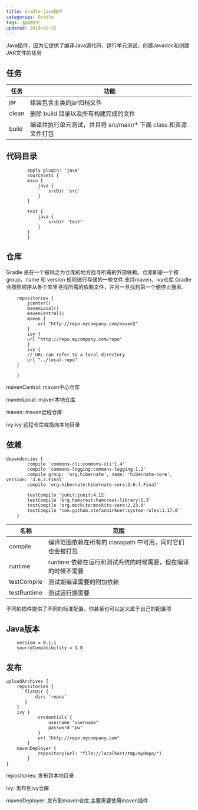 ```yaml
---
title: Gradle-java插件
categories: Gradle
tags: 基础知识
updated: 2019-02-15
---
```


Java插件，因为它提供了编译Java源代码，运行单元测试，创建Javadoc和创建JAR文件的任务

## 任务 ##

|任务|功能|
|---|---|
|jar|组装包含主类的jar归档文件|
|clean|删除 build 目录以及所有构建完成的文件|
|build|编译并执行单元测试，并且将 src/main/* 下面 class 和资源文件打包|

## 代码目录 ##

```
        apply plugin: 'java'
        sourceSets {
        main {
            java {
                srcDir 'src'
            }
        }

        test {
            java {
                srcDir 'test'
            }
        }
        }

```

## 仓库 ##
Gradle 是在一个被称之为仓库的地方找寻所需的外部依赖。仓库即是一个按 group，name 和 version 规则进行存储的一些文件,支持maven、ivy仓库.Gradle 会按照顺序从各个库里寻找所需的依赖文件，并且一旦找到第一个便停止搜索.

```
    repositories {
        jcenter()
        mavenLocal()
        mavenCentral()
        maven {
            url "http://repo.mycompany.com/maven2"
        }
        ivy {
        url "http://repo.mycompany.com/repo"
        }
        ivy {
        // URL can refer to a local directory
        url "../local-repo"
    }

    }

```
mavenCentral: maven中心仓库

mavenLocal: maven本地仓库

maven: maven远程仓库

ivy:ivy 远程仓库或指向本地目录


## 依赖 ##

```
dependencies {
        compile 'commons-cli:commons-cli:1.4'
        compile 'commons-logging:commons-logging:1.2'
        compile group: 'org.hibernate', name: 'hibernate-core', version: '3.6.7.Final'
        compile 'org.hibernate:hibernate-core:3.6.7.Final'

        testCompile 'junit:junit:4.12'
        testCompile 'org.hamcrest:hamcrest-library:1.3'
        testCompile 'org.mockito:mockito-core:2.23.0'
        testCompile 'com.github.stefanbirkner:system-rules:1.17.0'
    }
```
|名称|范围|
|---|---|
|compile|编译范围依赖在所有的 classpath 中可用，同时它们也会被打包|
|runtime|runtime 依赖在运行和测试系统的时候需要，但在编译的时候不需要|
|testCompile|测试期编译需要的附加依赖|
|testRuntime|测试运行期需要|

不同的插件提供了不同的标准配置，你甚至也可以定义属于自己的配置项



## Java版本 ##

```
    version = 0.1.1
    sourceCompatibility = 1.8
```

## 发布 ##

```
uploadArchives {
    repositories {
       flatDir {
           dirs 'repos'
       }
    }
    ivy {
            credentials {
                username "username"
                password "pw"
            }
            url "http://repo.mycompany.com"
        }
    mavenDeployer {
            repository(url: "file://localhost/tmp/myRepo/")
        }
}
```
repositories: 发布到本地目录

ivy: 发布到ivy仓库

mavenDeployer: 发布到maven仓库,主要需要使用maven插件